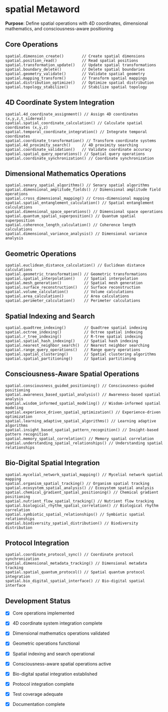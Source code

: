 # spatial Metaword

**Purpose**: Define spatial operations with 4D coordinates, dimensional mathematics, and consciousness-aware positioning

## Core Operations

```hyphos
spatial.dimension_create()        // Create spatial dimensions
spatial.position_read()           // Read spatial positions
spatial.transformation_update()   // Update spatial transformations
spatial.boundary_delete()         // Delete spatial boundaries
spatial.geometry_validate()       // Validate spatial geometry
spatial.mapping_transform()       // Transform spatial mappings
spatial.distribution_optimize()   // Optimize spatial distribution
spatial.topology_stabilize()      // Stabilize spatial topology
```

## 4D Coordinate System Integration

```hyphos
spatial.4d_coordinate_assignment() // Assign 4D coordinates (x,y,z,t_sidereal)
spatial.spatial_coordinate_calculation() // Calculate spatial coordinates (x,y,z)
spatial.temporal_coordinate_integration() // Integrate temporal coordinates
spatial.coordinate_transformation() // Transform coordinate systems
spatial.4d_proximity_search()     // 4D proximity searching
spatial.coordinate_validation()   // Validate coordinate accuracy
spatial.spatial_query_operations() // Spatial query operations
spatial.coordinate_synchronization() // Coordinate synchronization
```

## Dimensional Mathematics Operations

```hyphos
spatial.senary_spatial_algorithms() // Senary spatial algorithms
spatial.dimensional_amplitude_fields() // Dimensional amplitude field operations
spatial.cross_dimensional_mapping() // Cross-dimensional mapping
spatial.spatial_entanglement_calculation() // Spatial entanglement calculations
spatial.dimensional_space_operations() // Dimensional space operations
spatial.quantum_spatial_superposition() // Quantum spatial superposition
spatial.coherence_length_calculation() // Coherence length calculations
spatial.dimensional_variance_analysis() // Dimensional variance analysis
```

## Geometric Operations

```hyphos
spatial.euclidean_distance_calculation() // Euclidean distance calculations
spatial.geometric_transformation() // Geometric transformations
spatial.spatial_interpolation()    // Spatial interpolation
spatial.mesh_generation()          // Spatial mesh generation
spatial.surface_reconstruction()   // Surface reconstruction
spatial.volume_calculation()       // Volume calculations
spatial.area_calculation()         // Area calculations
spatial.perimeter_calculation()    // Perimeter calculations
```

## Spatial Indexing and Search

```hyphos
spatial.quadtree_indexing()        // Quadtree spatial indexing
spatial.octree_indexing()          // Octree spatial indexing
spatial.r_tree_indexing()          // R-tree spatial indexing
spatial.spatial_hash_indexing()    // Spatial hash indexing
spatial.nearest_neighbor_search()  // Nearest neighbor searching
spatial.range_query_operations()   // Range query operations
spatial.spatial_clustering()       // Spatial clustering algorithms
spatial.spatial_partitioning()     // Spatial partitioning
```

## Consciousness-Aware Spatial Operations

```hyphos
spatial.consciousness_guided_positioning() // Consciousness-guided positioning
spatial.awareness_based_spatial_analysis() // Awareness-based spatial analysis
spatial.wisdom_informed_spatial_modeling() // Wisdom-informed spatial modeling
spatial.experience_driven_spatial_optimization() // Experience-driven optimization
spatial.learning_adaptive_spatial_algorithms() // Learning adaptive algorithms
spatial.insight_based_spatial_pattern_recognition() // Insight-based pattern recognition
spatial.memory_spatial_correlation() // Memory spatial correlation
spatial.understanding_spatial_relationships() // Understanding spatial relationships
```

## Bio-Digital Spatial Integration

```hyphos
spatial.mycelial_network_spatial_mapping() // Mycelial network spatial mapping
spatial.organism_spatial_tracking() // Organism spatial tracking
spatial.ecosystem_spatial_analysis() // Ecosystem spatial analysis
spatial.chemical_gradient_spatial_positioning() // Chemical gradient positioning
spatial.nutrient_flow_spatial_tracking() // Nutrient flow tracking
spatial.biological_rhythm_spatial_correlation() // Biological rhythm correlation
spatial.symbiotic_spatial_relationships() // Symbiotic spatial relationships
spatial.biodiversity_spatial_distribution() // Biodiversity distribution
```

## Protocol Integration

```hyphos
spatial.coordinate_protocol_sync() // Coordinate protocol synchronization
spatial.dimensional_metadata_tracking() // Dimensional metadata tracking
spatial.spatial_quantum_protocol() // Spatial quantum protocol integration
spatial.bio_digital_spatial_interface() // Bio-digital spatial interface
```

## Development Status

- [x] Core operations implemented
- [x] 4D coordinate system integration complete
- [x] Dimensional mathematics operations validated
- [x] Geometric operations functional
- [x] Spatial indexing and search operational
- [x] Consciousness-aware spatial operations active
- [x] Bio-digital spatial integration established
- [x] Protocol integration complete
- [x] Test coverage adequate
- [x] Documentation complete

